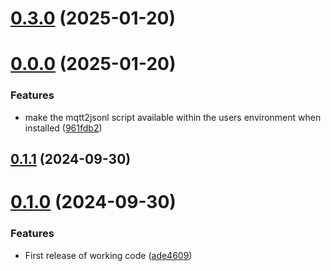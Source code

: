 # [0.3.0](https://github.com/27escape/mqtt2jsonl/compare/0.0.0...v0.3.0) (2025-01-20)



# [0.0.0](https://github.com/27escape/mqtt2jsonl/compare/v0.1.1...0.0.0) (2025-01-20)


### Features

* make the mqtt2jsonl script available within the users environment when installed ([961fdb2](https://github.com/27escape/mqtt2jsonl/commit/961fdb2a6ec39518aafeea11934b4323db3c39d3))



## [0.1.1](https://github.com/27escape/mqtt2jsonl/compare/v0.1.0...v0.1.1) (2024-09-30)



# [0.1.0](https://github.com/27escape/mqtt2jsonl/compare/ade4609e63ef376fa9a273064970230aceb00470...v0.1.0) (2024-09-30)


### Features

* First release of working code ([ade4609](https://github.com/27escape/mqtt2jsonl/commit/ade4609e63ef376fa9a273064970230aceb00470))



